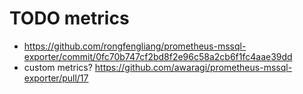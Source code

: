 # TODO metrics

- https://github.com/rongfengliang/prometheus-mssql-exporter/commit/0fc70b747cf2bd8f2e96c58a2cb6f1fc4aae39dd
- custom metrics? https://github.com/awaragi/prometheus-mssql-exporter/pull/17
